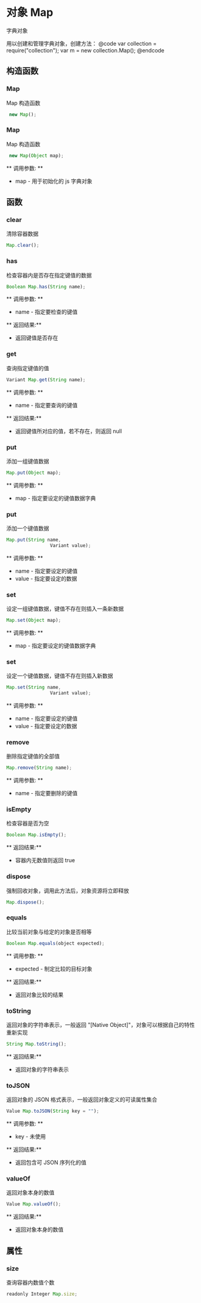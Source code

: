 # 对象 Map
字典对象

用以创建和管理字典对象，创建方法：
@code
var collection = require(&#34;collection&#34;);
var m = new collection.Map();
@endcode
## 构造函数
        
### Map
Map 构造函数
```JavaScript
 new Map();
```

### Map
Map 构造函数
```JavaScript
 new Map(Object map);
```

** 调用参数: **
* map - 用于初始化的 js 字典对象

## 函数
        
### clear
清除容器数据
```JavaScript
Map.clear();
```

### has
检查容器内是否存在指定键值的数据
```JavaScript
Boolean Map.has(String name);
```

** 调用参数: **
* name - 指定要检查的键值

** 返回结果:**
* 返回键值是否存在

### get
查询指定键值的值
```JavaScript
Variant Map.get(String name);
```

** 调用参数: **
* name - 指定要查询的键值

** 返回结果:**
* 返回键值所对应的值，若不存在，则返回 null

### put
添加一组键值数据
```JavaScript
Map.put(Object map);
```

** 调用参数: **
* map - 指定要设定的键值数据字典

### put
添加一个键值数据
```JavaScript
Map.put(String name,
                Variant value);
```

** 调用参数: **
* name - 指定要设定的键值
* value - 指定要设定的数据

### set
设定一组键值数据，键值不存在则插入一条新数据
```JavaScript
Map.set(Object map);
```

** 调用参数: **
* map - 指定要设定的键值数据字典

### set
设定一个键值数据，键值不存在则插入新数据
```JavaScript
Map.set(String name,
                Variant value);
```

** 调用参数: **
* name - 指定要设定的键值
* value - 指定要设定的数据

### remove
删除指定键值的全部值
```JavaScript
Map.remove(String name);
```

** 调用参数: **
* name - 指定要删除的键值

### isEmpty
检查容器是否为空
```JavaScript
Boolean Map.isEmpty();
```

** 返回结果:**
* 容器内无数值则返回 true

### dispose
强制回收对象，调用此方法后，对象资源将立即释放
```JavaScript
Map.dispose();
```

### equals
比较当前对象与给定的对象是否相等
```JavaScript
Boolean Map.equals(object expected);
```

** 调用参数: **
* expected - 制定比较的目标对象

** 返回结果:**
* 返回对象比较的结果

### toString
返回对象的字符串表示，一般返回 &#34;[Native Object]&#34;，对象可以根据自己的特性重新实现
```JavaScript
String Map.toString();
```

** 返回结果:**
* 返回对象的字符串表示

### toJSON
返回对象的 JSON 格式表示，一般返回对象定义的可读属性集合
```JavaScript
Value Map.toJSON(String key = "");
```

** 调用参数: **
* key - 未使用

** 返回结果:**
* 返回包含可 JSON 序列化的值

### valueOf
返回对象本身的数值
```JavaScript
Value Map.valueOf();
```

** 返回结果:**
* 返回对象本身的数值

## 属性
        
### size
查询容器内数值个数
```JavaScript
readonly Integer Map.size;
```

